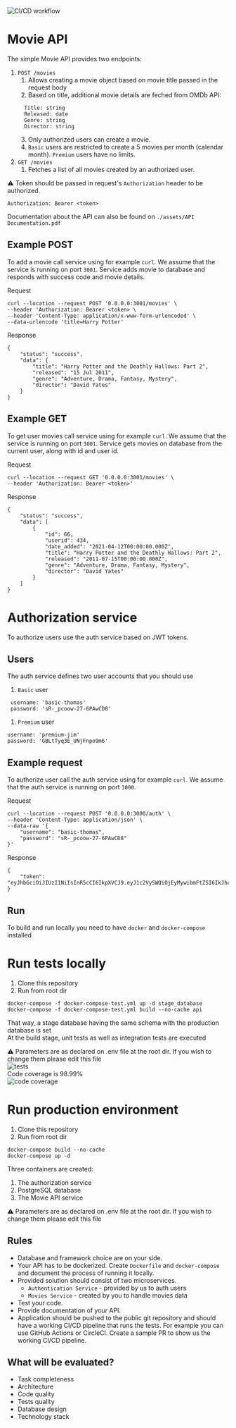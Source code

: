 ![CI/CD workflow](https://github.com/pkavvadias/Movies-API-netguru/actions/workflows/main.yml/badge.svg)
# Movie API

The simple Movie API provides two endpoints:

1. `POST /movies`
   1. Allows creating a movie object based on movie title passed in the request body
   2. Based on title, additional movie details are feched from OMDb API:
   ```
     Title: string
     Released: date
     Genre: string
     Director: string
   ```
   3. Only authorized users can create a movie.
   4. `Basic` users are restricted to create a 5 movies per month (calendar
      month). `Premium` users have no limits.
1. `GET /movies`
   1. Fetches a list of all movies created by an authorized user.

⚠️ Token should be passed in request's `Authorization` header to be authorized.

```
Authorization: Bearer <token>
```
Documentation about the API can also be found on `./assets/API Documentation.pdf`
## Example POST 

To add a movie call service using for example `curl`. We assume
that the service is running on port `3001`. Service adds movie to database
and responds with success code and movie details.  

Request

```
curl --location --request POST '0.0.0.0:3001/movies' \
--header 'Authorization: Bearer <token> \
--header 'Content-Type: application/x-www-form-urlencoded' \
--data-urlencode 'title=Harry Potter'

```

Response

```
{
    "status": "success",
    "data": {
        "title": "Harry Potter and the Deathly Hallows: Part 2",
        "released": "15 Jul 2011",
        "genre": "Adventure, Drama, Fantasy, Mystery",
        "director": "David Yates"
    }
}
```

## Example GET 

To get user movies call service using for example `curl`. We assume
that the service is running on port `3001`. Service gets movies on
database from the current user, along with id and user id.  

Request

```
curl --location --request GET '0.0.0.0:3001/movies' \
--header 'Authorization: Bearer <token>'

```

Response

```
{
    "status": "success",
    "data": [
        {
            "id": 66,
            "userid": 434,
            "date_added": "2021-04-12T00:00:00.000Z",
            "title": "Harry Potter and the Deathly Hallows: Part 2",
            "released": "2011-07-15T00:00:00.000Z",
            "genre": "Adventure, Drama, Fantasy, Mystery",
            "director": "David Yates"
        }
    ]
}
```
# Authorization service

To authorize users use the auth service based on JWT tokens.  
## Users

The auth service defines two user accounts that you should use  

1. `Basic` user

```
 username: 'basic-thomas'
 password: 'sR-_pcoow-27-6PAwCD8'
```

1. `Premium` user

```
username: 'premium-jim'
password: 'GBLtTyq3E_UNjFnpo9m6'
```
## Example request

To authorize user call the auth service using for example `curl`. We assume
that the auth service is running on port `3000`.  

Request

```
curl --location --request POST '0.0.0.0:3000/auth' \
--header 'Content-Type: application/json' \
--data-raw '{
    "username": "basic-thomas",
    "password": "sR-_pcoow-27-6PAwCD8"
}'
```

Response

```
{
    "token": "eyJhbGciOiJIUzI1NiIsInR5cCI6IkpXVCJ9.eyJ1c2VySWQiOjEyMywibmFtZSI6IkJhc2ljIFRob21hcyIsInJvbGUiOiJiYXNpYyIsImlhdCI6MTYxODIxODU1NiwiZXhwIjoxNjE4MjIwMzU2LCJpc3MiOiJodHRwczovL3d3dy5uZXRndXJ1LmNvbS8iLCJzdWIiOiIxMjMifQ.aHn18NijgXhvEqYxHXmvnqj2ONNB82KWcCGK_IX2Mqw"
}
```
## Run 
To build and run locally you need to have `docker` and `docker-compose` installed  

# Run tests locally 
1. Clone this repository   
2. Run from root dir  

```
docker-compose -f docker-compose-test.yml up -d stage_database  
docker-compose -f docker-compose-test.yml build --no-cache api  
```
That way, a stage database having the same schema with the production database is set  
At the build stage, unit tests as well as integration tests are executed  

⚠️ Parameters are as declared on .env file at the root dir. If you wish to change them please edit this file   
![tests](https://github.com/pkavvadias/Movies-API-netguru/blob/master/assets/test_results.PNG)  
Code coverage is 98.99%     
![code coverage](https://github.com/pkavvadias/Movies-API-netguru/blob/master/assets/code_coverage.PNG)

# Run production environment
1. Clone this repository  
2. Run from root dir  

```
docker-compose build --no-cache  
docker-compose up -d  
```
Three containers are created:  
1. The authorization service
2. PostgreSQL database
3. The Movie API service

⚠️ Parameters are as declared on .env file at the root dir. If you wish to change them please edit this file  

## Rules

- Database and framework choice are on your side.
- Your API has to be dockerized. Create `Dockerfile` and `docker-compose` and document the process of running it locally.
- Provided solution should consist of two microservices.
  - `Authentication Service` - provided by us to auth users
  - `Movies Service` - created by you to handle movies data
- Test your code.
- Provide documentation of your API.
- Application should be pushed to the public git repository and should have a
  working CI/CD pipeline that runs the tests. For example you can use GitHub
  Actions or CircleCI. Create a sample PR to show us the working CI/CD pipeline.

## What will be evaluated?

- Task completeness
- Architecture
- Code quality
- Tests quality
- Database design
- Technology stack
